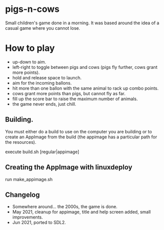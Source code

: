 # pigs-n-cows

Small children's game done in a morning. It was based around the idea of a casual game where you cannot lose.

# How to play

- up-down to aim.
- left-right to toggle between pigs and cows (pigs fly further, cows grant more points).
- hold and release space to launch.
- aim for the incoming ballons.
- hit more than one ballon with the same animal to rack up combo points.
- cows grant more points than pigs, but cannot fly as far.
- fill up the score bar to raise the maximum number of animals.
- the game never ends, just chill.

## Building.

You must either do a build to use on the computer you are building or to create an AppImage from the build (the appimage has a particular path for the resources).

execute build.sh [regular|appimage]

## Creating the AppImage with linuxdeploy

run make_appimage.sh

## Changelog

- Somewhere around... the 2000s, the game is done.
- May 2021, cleanup for appimage, title and help screen added, small improvements.
- Jun 2021, ported to SDL2.
